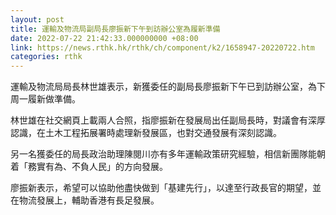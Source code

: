 ```yaml
---
layout: post
title: 運輸及物流局副局長廖振新下午到訪辦公室為履新準備
date: 2022-07-22 21:42:33.000000000 +08:00
link: https://news.rthk.hk/rthk/ch/component/k2/1658947-20220722.htm
categories: rthk
---
```


運輸及物流局局長林世雄表示，新獲委任的副局長廖振新下午已到訪辦公室，為下周一履新做準備。

林世雄在社交網頁上載兩人合照，指廖振新在發展局出任副局長時，對議會有深厚認識，在土木工程拓展署時處理新發展區，也對交通發展有深刻認識。

另一名獲委任的局長政治助理陳閱川亦有多年運輸政策研究經驗，相信新團隊能朝着「務實有為、不負人民」的方向發展。

廖振新表示，希望可以協助他盡快做到「基建先行」，以達至行政長官的期望，並在物流發展上，輔助香港有長足發展。

